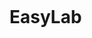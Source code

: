 <p align="center">
    <img src=""EasyLab/docs/Apoio ao Projeto/LogoEasyLab/logo.png>
</p>

# EasyLab